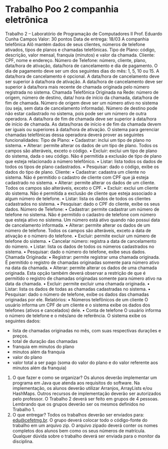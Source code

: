 # Trabalho Poo 2 companhia eletrônica

Trabalho 2 – Laboratório de Programação de Computadores II
Prof. Eduardo Cunha Campos
Valor: 30 pontos
Data de entrega: 18/03
A companhia telefônica Alô mantém dados de seus clientes, números de telefone ativados, tipos de planos e chamadas telefônicas.
Tipo de Plano: código, descrição, valor mensal, franquia (minutos) e valor da chamada.
Cliente: CPF, nome e endereço.
Número de Telefone: número, cliente, plano, data/hora de ativação, data/hora de cancelamento e dia de pagamento.
O dia de pagamento deve ser um dos seguintes dias do mês: 1, 5, 10 ou 15.
A data/hora de cancelamento é opcional.
A data/hora de cancelamento deve ser superior à data/hora de ativação.
A data/hora de cancelamento deve ser superior à data/hora mais recente de chamada originada pelo número registrada no sistema.
Chamada Telefônica Originada na Rede: número de origem, número de destino, data/ hora de início da chamada, data/hora de fim de chamada.
Número de origem deve ser um número ativo no sistema (ou seja, sem data de cancelamento informada).
Número de destino pode não estar cadastrado no sistema, pois pode ser um número de outra operadora.
A data/hora de fim de chamada deve ser superior à data/hora de início de chamada.
As datas/horas de início e de fim da chamada devem ser iguais ou superiores à data/hora de ativação.
O sistema para gerenciar chamadas telefônicas dessa operadora deverá prover as seguintes funcionalidades:
Tipo de Plano:
• Cadastrar: inclui um tipo de plano no sistema.
• Alterar: permite alterar os dados de um tipo de plano. Todos os campos são alteráveis, exceto o código.
• Excluir: exclui um tipo de plano do sistema, dada o seu código. Não é permitida a exclusão de tipo de plano que esteja relacionado a número telefônico.
• Listar: lista todos os dados de todos os tipos de plano cadastrados.
• Pesquisar: dado o código, exibe os dados do tipo de plano.
Cliente:
• Cadastrar: cadastra um cliente no sistema. Não é permitido o cadastro de cliente com CPF que já esteja cadastrado no sistema.
• Alterar: permite alterar os dados de um cliente. Todos os campos são alteráveis, exceto o CPF.
• Excluir: exclui um cliente do sistema. Não é permitida a exclusão de cliente que esteja associado a algum número de telefone.
• Listar: lista os dados de todos os clientes cadastrados no sistema.
• Pesquisar: dado o CPF do cliente, exibe os seus dados.
Número de Telefone:
• Cadastrar: permite cadastrar um número de telefone no sistema. Não é permitido o cadastro de telefone com número que esteja ativo no sistema. Um número está ativo quando não possui data de cancelamento informada.
• Alterar: permite alterar os dados de um número de telefone. Todos os campos são alteráveis, exceto a data de ativação e o número do telefone.
• Excluir: permite excluir um número de telefone do sistema.
• Cancelar número: registra a data de cancelamento do número.
• Listar: lista os dados de todos os números cadastrados no sistema.
• Pesquisar: dado o número do telefone, exibe seus dados.
Chamada Originada:
• Registrar: permite registrar uma chamada originada. É permitido o registro de chamadas originadas somente para número ativo na data da chamada.
• Alterar: permite alterar os dados de uma chamada originada. Esta opção também deverá observar a restrição de que é permitido o registro de chamadas originadas somente para número ativo na data da chamada.
• Excluir: permite excluir uma chamada originada.
• Listar: lista os dados de todas as chamadas cadastradas no sistema.
• Pesquisar: dado o número de telefone, exibe os dados das chamadas originadas por ele.
Relatórios:
• Números telefônicos de um cliente
O usuário informa um CPF de um cliente e o sistema exibe os dados dos telefones (ativos e cancelados) dele.
• Conta de telefone
O usuário informa o número de telefone e o mês/ano de referência. O sistema exibe os seguintes dados:
- lista de chamadas originadas no mês, com suas respectivas durações e preços.
- total de duração das chamadas
- franquia em minutos do plano
- minutos além da franquia
- valor do plano
- valor total a ser pago (soma do valor do plano e do valor referente aos minutos além da franquia)
1. O que fazer e como se organizar?
Os alunos deverão implementar um programa em Java que atenda aos requisitos do software. Na implementação, os alunos deverão utilizar Arranjos, ArrayLists e/ou HashMaps. Outros recursos de implementação deverão ser autorizados pelo professor.
O Trabalho 2 deverá ser feito em grupos de 4 pessoas. Lembrando que os grupos deverão ser os mesmos definidos no Trabalho 1.
2. O que entregar?
Todos os trabalhos deverão ser enviados para: edu@cefetmg.br. O grupo deverá colocar todo o código-fonte do trabalho em um arquivo zip. O arquivo zipado deverá conter os nomes completos dos alunos bem como os seus números de matrícula. Qualquer dúvida sobre o trabalho deverá ser enviada para o monitor da disciplina.